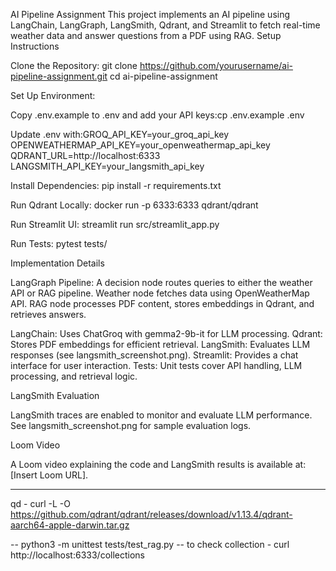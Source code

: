 AI Pipeline Assignment
This project implements an AI pipeline using LangChain, LangGraph, LangSmith, Qdrant, and Streamlit to fetch real-time weather data and answer questions from a PDF using RAG.
Setup Instructions

Clone the Repository:
git clone https://github.com/yourusername/ai-pipeline-assignment.git
cd ai-pipeline-assignment


Set Up Environment:

Copy .env.example to .env and add your API keys:cp .env.example .env

Update .env with:GROQ_API_KEY=your_groq_api_key
OPENWEATHERMAP_API_KEY=your_openweathermap_api_key
QDRANT_URL=http://localhost:6333
LANGSMITH_API_KEY=your_langsmith_api_key




Install Dependencies:
pip install -r requirements.txt


Run Qdrant Locally:
docker run -p 6333:6333 qdrant/qdrant


Run Streamlit UI:
streamlit run src/streamlit_app.py


Run Tests:
pytest tests/



Implementation Details

LangGraph Pipeline: 
A decision node routes queries to either the weather API or RAG pipeline.
Weather node fetches data using OpenWeatherMap API.
RAG node processes PDF content, stores embeddings in Qdrant, and retrieves answers.


LangChain: Uses ChatGroq with gemma2-9b-it for LLM processing.
Qdrant: Stores PDF embeddings for efficient retrieval.
LangSmith: Evaluates LLM responses (see langsmith_screenshot.png).
Streamlit: Provides a chat interface for user interaction.
Tests: Unit tests cover API handling, LLM processing, and retrieval logic.

LangSmith Evaluation

LangSmith traces are enabled to monitor and evaluate LLM performance.
See langsmith_screenshot.png for sample evaluation logs.

Loom Video

A Loom video explaining the code and LangSmith results is available at: [Insert Loom URL].



----------
qd - curl -L -O https://github.com/qdrant/qdrant/releases/download/v1.13.4/qdrant-aarch64-apple-darwin.tar.gz

-- python3 -m unittest tests/test_rag.py
-- to check collection - curl http://localhost:6333/collections
